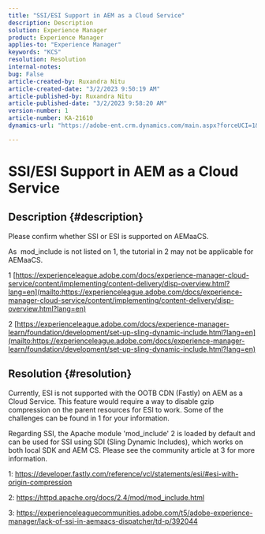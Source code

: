 ```yaml
---
title: "SSI/ESI Support in AEM as a Cloud Service"
description: Description
solution: Experience Manager
product: Experience Manager
applies-to: "Experience Manager"
keywords: "KCS"
resolution: Resolution
internal-notes: 
bug: False
article-created-by: Ruxandra Nitu
article-created-date: "3/2/2023 9:50:19 AM"
article-published-by: Ruxandra Nitu
article-published-date: "3/2/2023 9:58:20 AM"
version-number: 1
article-number: KA-21610
dynamics-url: "https://adobe-ent.crm.dynamics.com/main.aspx?forceUCI=1&pagetype=entityrecord&etn=knowledgearticle&id=6b87239e-dfb8-ed11-83fe-6045bd0067ea"

---
```

# SSI/ESI Support in AEM as a Cloud Service

## Description {#description}


Please confirm whether SSI or ESI is supported on AEMaaCS.

As  mod_include is not listed on 1, the tutorial in 2 may not be applicable for AEMaaCS.





1 [https://experienceleague.adobe.com/docs/experience-manager-cloud-service/content/implementing/content-delivery/disp-overview.html?lang=en](mailto:https://experienceleague.adobe.com/docs/experience-manager-cloud-service/content/implementing/content-delivery/disp-overview.html?lang=en)

2 [https://experienceleague.adobe.com/docs/experience-manager-learn/foundation/development/set-up-sling-dynamic-include.html?lang=en](mailto:https://experienceleague.adobe.com/docs/experience-manager-learn/foundation/development/set-up-sling-dynamic-include.html?lang=en)




## Resolution {#resolution}




Currently, ESI is not supported with the OOTB CDN (Fastly) on AEM as a Cloud Service. This feature would require a way to disable gzip compression on the parent resources for ESI to work. Some of the challenges can be found in 1 for your information.

Regarding SSI, the Apache module 'mod_include' 2 is loaded by default and can be used for SSI using SDI (Sling Dynamic Includes), which works on both local SDK and AEM CS. Please see the community article at 3 for more information.





1: https://developer.fastly.com/reference/vcl/statements/esi/#esi-with-origin-compression

2: https://httpd.apache.org/docs/2.4/mod/mod_include.html

3: https://experienceleaguecommunities.adobe.com/t5/adobe-experience-manager/lack-of-ssi-in-aemaacs-dispatcher/td-p/392044
